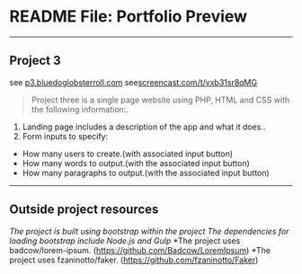 # README File: Portfolio Preview

----
## Project 3
see [p3.bluedoglobsterroll.com](http://p3.bluedoglobsterroll.com/)
see[screencast.com/t/vxb31sr8qMG](http://screencast.com/t/vxb31sr8qMG)

> Project three is a single page website using PHP, HTML and CSS with the following information:.

1. Landing page includes a description of the app and what it does..
2. Form inputs to specify:
  * How many users to create.(with associated input button)
  * How many words to output.(with the associated input button)
  * How many paragraphs to output.(with the associated input button)


----
## Outside project resources
*The project is built using bootstrap within the project*
*The dependencies for loading bootstrap include Node.js and Gulp*
*The project uses badcow/lorem-ipsum. (https://github.com/Badcow/LoremIpsum)
*The project uses fzaninotto/faker. (https://github.com/fzaninotto/Faker)
